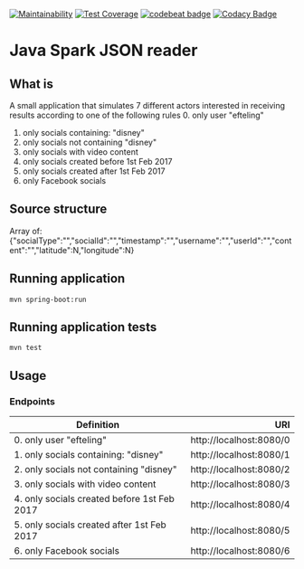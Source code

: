 [![Maintainability](https://api.codeclimate.com/v1/badges/9d26cb4f5ad75618da98/maintainability)](https://codeclimate.com/github/JoelPintoMata/JavaSparkJSONReader/maintainability)  [![Test Coverage](https://api.codeclimate.com/v1/badges/9d26cb4f5ad75618da98/test_coverage)](https://codeclimate.com/github/JoelPintoMata/JavaSparkJSONReader/test_coverage)    [![codebeat badge](https://codebeat.co/badges/beb261c0-817a-49b3-a9ce-b13e9c5d7c06)](https://codebeat.co/projects/github-com-joelpintomata-javasparkjsonreader-master)  [![Codacy Badge](https://api.codacy.com/project/badge/Grade/8d42efb4c3ad428795222f8adaca7c47)](https://www.codacy.com/app/joelmatacv/JavaSparkJSONReader?utm_source=github.com&amp;utm_medium=referral&amp;utm_content=JoelPintoMata/JavaSparkJSONReader&amp;utm_campaign=Badge_Grade)
# Java Spark JSON reader

## What is
A small application that simulates 7 different actors interested in receiving results according to one of the following rules
0. only user "efteling"
1. only socials containing: "disney"
2. only socials not containing "disney"
3. only socials with video content
4. only socials created before 1st Feb 2017
5. only socials created after 1st Feb 2017
6. only Facebook socials

## Source structure
Array of:
{"socialType":"","socialId":"","timestamp":"","username":"","userId":"","content":"","latitude":N,"longitude":N}

## Running application
```
mvn spring-boot:run
```

## Running application tests
```
mvn test
```

## Usage

### Endpoints

| Definition                                      | URI                     |
| ----------------------------------------------- | -----------------------:|
| 0. only user "efteling"                         | http://localhost:8080/0 |
| 1. only socials containing: "disney"            | http://localhost:8080/1 |
| 2. only socials not containing "disney"         | http://localhost:8080/2 |
| 3. only socials with video content              | http://localhost:8080/3 |
| 4. only socials created before 1st Feb 2017     | http://localhost:8080/4 |
| 5. only socials created after 1st Feb 2017      | http://localhost:8080/5 |
| 6. only Facebook socials                        | http://localhost:8080/6 |